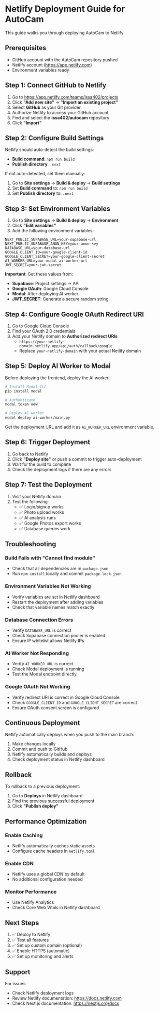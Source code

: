 # Netlify Deployment Guide for AutoCam

This guide walks you through deploying AutoCam to Netlify.

## Prerequisites

- GitHub account with the AutoCam repository pushed
- Netlify account (https://app.netlify.com)
- Environment variables ready

## Step 1: Connect GitHub to Netlify

1. Go to https://app.netlify.com/teams/issa402/projects
2. Click **"Add new site"** → **"Import an existing project"**
3. Select **GitHub** as your Git provider
4. Authorize Netlify to access your GitHub account
5. Find and select the **issa402/autocam** repository
6. Click **"Import"**

## Step 2: Configure Build Settings

Netlify should auto-detect the build settings:
- **Build command**: `npm run build`
- **Publish directory**: `.next`

If not auto-detected, set them manually:
1. Go to **Site settings** → **Build & deploy** → **Build settings**
2. Set **Build command** to: `npm run build`
3. Set **Publish directory** to: `.next`

## Step 3: Set Environment Variables

1. Go to **Site settings** → **Build & deploy** → **Environment**
2. Click **"Edit variables"**
3. Add the following environment variables:

```
NEXT_PUBLIC_SUPABASE_URL=your-supabase-url
NEXT_PUBLIC_SUPABASE_ANON_KEY=your-anon-key
DATABASE_URL=your-database-url
GOOGLE_CLIENT_ID=your-google-client-id
GOOGLE_CLIENT_SECRET=your-google-client-secret
AI_WORKER_URL=your-modal-ai-worker-url
JWT_SECRET=your-jwt-secret
```

**Important**: Get these values from:
- **Supabase**: Project settings → API
- **Google OAuth**: Google Cloud Console
- **Modal**: After deploying AI worker
- **JWT_SECRET**: Generate a secure random string

## Step 4: Configure Google OAuth Redirect URI

1. Go to Google Cloud Console
2. Find your OAuth 2.0 credentials
3. Add your Netlify domain to **Authorized redirect URIs**:
   - `https://your-netlify-domain.netlify.app/api/auth/callback/google`
   - Replace `your-netlify-domain` with your actual Netlify domain

## Step 5: Deploy AI Worker to Modal

Before deploying the frontend, deploy the AI worker:

```bash
# Install Modal CLI
pip install modal

# Authenticate
modal token new

# Deploy AI worker
modal deploy ai-worker/main.py
```

Get the deployment URL and add it as `AI_WORKER_URL` environment variable.

## Step 6: Trigger Deployment

1. Go back to Netlify
2. Click **"Deploy site"** or push a commit to trigger auto-deployment
3. Wait for the build to complete
4. Check the deployment logs if there are any errors

## Step 7: Test the Deployment

1. Visit your Netlify domain
2. Test the following:
   - ✅ Login/signup works
   - ✅ Photo upload works
   - ✅ AI analysis runs
   - ✅ Google Photos export works
   - ✅ Database queries work

## Troubleshooting

### Build Fails with "Cannot find module"
- Check that all dependencies are in `package.json`
- Run `npm install` locally and commit `package-lock.json`

### Environment Variables Not Working
- Verify variables are set in Netlify dashboard
- Restart the deployment after adding variables
- Check that variable names match exactly

### Database Connection Errors
- Verify `DATABASE_URL` is correct
- Check Supabase connection pooler is enabled
- Ensure IP whitelist allows Netlify IPs

### AI Worker Not Responding
- Verify `AI_WORKER_URL` is correct
- Check Modal deployment is running
- Test the Modal endpoint directly

### Google OAuth Not Working
- Verify redirect URI is correct in Google Cloud Console
- Check `GOOGLE_CLIENT_ID` and `GOOGLE_CLIENT_SECRET` are correct
- Ensure OAuth consent screen is configured

## Continuous Deployment

Netlify automatically deploys when you push to the main branch:

1. Make changes locally
2. Commit and push to GitHub
3. Netlify automatically builds and deploys
4. Check deployment status in Netlify dashboard

## Rollback

To rollback to a previous deployment:

1. Go to **Deploys** in Netlify dashboard
2. Find the previous successful deployment
3. Click **"Publish deploy"**

## Performance Optimization

### Enable Caching
- Netlify automatically caches static assets
- Configure cache headers in `netlify.toml`

### Enable CDN
- Netlify uses a global CDN by default
- No additional configuration needed

### Monitor Performance
- Use Netlify Analytics
- Check Core Web Vitals in Netlify dashboard

## Next Steps

1. ✅ Deploy to Netlify
2. ✅ Test all features
3. ✅ Set up custom domain (optional)
4. ✅ Enable HTTPS (automatic)
5. ✅ Set up monitoring and alerts

## Support

For issues:
- Check Netlify deployment logs
- Review Netlify documentation: https://docs.netlify.com
- Check Next.js documentation: https://nextjs.org/docs


